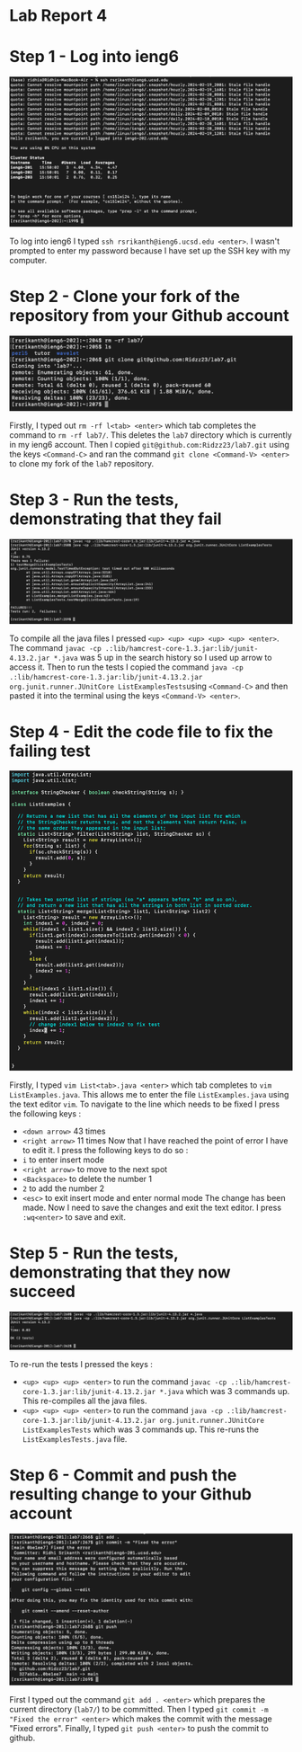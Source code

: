 # Lab Report 4

# Step 1 - Log into ieng6

![Image](logIn.png)

To log into ieng6 I typed `ssh rsrikanth@ieng6.ucsd.edu <enter>`. I wasn't prompted to enter my password because I have set up the SSH key with my computer.

# Step 2 - Clone your fork of the repository from your Github account 

![Image](clone.png)

Firstly, I typed out `rm -rf l<tab> <enter>` which tab completes the command to `rm -rf lab7/`. This deletes the `lab7` directory which is currently in my ieng6  account. Then I copied `git@github.com:Ridzz23/lab7.git` using the keys `<Command-C>` and ran the command `git clone <Command-V> <enter>` to clone my fork of the `lab7` repository.

# Step 3 - Run the tests, demonstrating that they fail
![Image](failedTests.png)

To compile all the java files I pressed `<up> <up> <up> <up> <up> <enter>`. The command `javac -cp .:lib/hamcrest-core-1.3.jar:lib/junit-4.13.2.jar *.java` was 5 up in the search history so I used up arrow to access it. Then to run the tests I copied the command `java -cp .:lib/hamcrest-core-1.3.jar:lib/junit-4.13.2.jar org.junit.runner.JUnitCore ListExamplesTests`using `<Command-C>` and then pasted it into the terminal using the keys `<Command-V> <enter>`. 

# Step 4 - Edit the code file to fix the failing test

![Image](vim.png)

Firstly, I typed `vim List<tab>.java <enter>` which tab completes to `vim ListExamples.java`. This allows me to enter the file `ListExamples.java` using the text editor `vim`.
To navigate to the line which needs to be fixed I press the following keys :
- `<down arrow>` 43 times
- `<right arrow>` 11 times
Now that I have reached the point of error I have to edit it. I press the following keys to do so :
- `i` to enter insert mode
- `<right arrow>` to move to the next spot
- `<Backspace>` to delete the number 1
- `2` to add the number 2
- `<esc>` to exit insert mode and enter normal mode
The change has been made. Now I need to save the changes and exit the text editor. I press `:wq<enter>` to save and exit.


# Step 5 - Run the tests, demonstrating that they now succeed

![Image](passedTests.png)

To re-run the tests I pressed the keys :
- `<up> <up> <up> <enter>` to run the command `javac -cp .:lib/hamcrest-core-1.3.jar:lib/junit-4.13.2.jar *.java` which was 3 commands up. This re-compiles all the java files.
- `<up> <up> <up> <enter>` to run the command `java -cp .:lib/hamcrest-core-1.3.jar:lib/junit-4.13.2.jar org.junit.runner.JUnitCore ListExamplesTests` which was 3 commands up. This re-runs the `ListExamplesTests.java` file.

# Step 6 - Commit and push the resulting change to your Github account

![Image](commit.png)

First I typed out the command `git add . <enter>` which prepares the current directory (`lab7/`) to be committed. Then I typed `git commit -m "Fixed the error" <enter>` which makes the commit with the message "Fixed errors". Finally, I typed `git push <enter>` to push the commit to github. 


